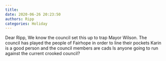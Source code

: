 ```yaml
---
title: 
date: 2020-06-26 20:23:50
authors: Ripp
categories: Holiday
---
```


 Dear Ripp,
We know the council set this up to trap Mayor Wilson.
The council has played the people of Fairhope in order to line their pockets    Karin is a good person and the council
members are cads
Is anyone going to run against the current crooked council?